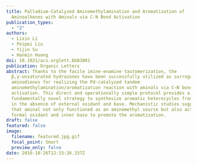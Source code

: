 ```yaml
---
title: Palladium-Catalyzed Aminomethylamination and Aromatization of
  Aminoalkenes with Aminals via C-N Bond Activation
publication_types:
  - "2"
authors:
  - Lixin Li
  - Peipei Liu
  - Yijin Su
  - Hanmin Huang
doi: 10.1021/acs.orglett.6b03001
publication: Organic Letters
abstract: Thanks to the facile imine-enamine tautomerization, the
  β,γ-unsaturated hydrazones have been successfully utilized as surrogates of
  aminodienes for realizing the Pd-catalyzed tandem
  aminomethylamination/aromatization reaction with aminals via C–N bond
  activation. This direct and operationally simple protocol provides a
  fundamentally novel strategy to synthesize aromatic heterocycles from alkenes
  in the absence of external oxidant and base. Mechanistic studies suggested
  that aminal not only functioned as an aminomethyl source but also acted as
  formal oxidant and inner base to promote the aromatization.
draft: false
featured: false
image:
  filename: featured.jpg.gif
  focal_point: Smart
  preview_only: false
date: 2016-10-26T12:33:26.337Z
---
```

